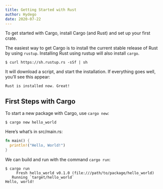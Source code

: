 ```yaml
---
title: Getting Started with Rust
author: Hydego
date: 2020-07-22
---
```


To get started with Cargo, install Cargo (and Rust) and set up your first crate.

The easiest way to get Cargo is to install the current stable release of Rust by using `rustup`. Installing Rust using rustup will also install `cargo`.

```
$ curl https://sh.rustup.rs -sSf | sh
```

It will download a script, and start the installation. If everything goes well, you’ll see this appear:

```
Rust is installed now. Great!
```

## First Steps with Cargo

To start a new package with Cargo, use `cargo new`:

```
$ cargo new hello_world
```

Here’s what’s in src/main.rs:

```rust
fn main() {
  println!("Hello, World!")
}
```

We can build and run with the command `cargo run`:

```
$ cargo run
     Fresh hello_world v0.1.0 (file:///path/to/package/hello_world)
   Running `target/hello_world`
Hello, world!
```

